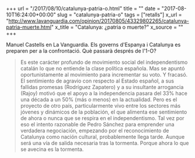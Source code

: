 +++
url = "/2017/08/10/catalunya-patria-o.html"
title = ""
date = "2017-08-10T16:24:00+00:00"
slug = "catalunya-patria-o"
tags = ["retalls"]
x_url = "http://www.lavanguardia.com/opinion/20170805/43329802265/catalunya-patria-muerte.html"
x_title = "Catalunya: ¿patria o muerte?"
x_source = ""
+++


Manuel Castells en La Vanguardia. Els governs d'Espanya i Catalunya es preparen per a la confrontació. Què passarà després de l'1-O?

> Es este carácter profundo de movimiento social del independentismo catalán lo que no entiende la clase política española. Mas se apuntó oportunistamente al movimiento para incrementar su voto. Y fracasó. El sentimiento de agravio con respecto al Estado español, a sus fallidas promesas (Rodríguez Zapatero) y a su insultante arrogancia (Rajoy) motivó que el apoyo a la independencia pasara del 33% hace una década a un 50% (más o menos) en la actualidad. Pero es el proyecto de otro país, particularmente vivo entre los sectores más jóvenes y dinámicos de la población, el que alimenta ese sentimiento de ahora o nunca que se respira en el independentismo. Tal vez por eso el intento razonable de Pedro Sánchez para emprender una verdadera negociación, empezando por el reconocimiento de Catalunya como nación cultural, probablemente llega tarde. Aunque será una vía de salida necesaria tras la tormenta. Porque ahora lo que se avecina es la tormenta.

